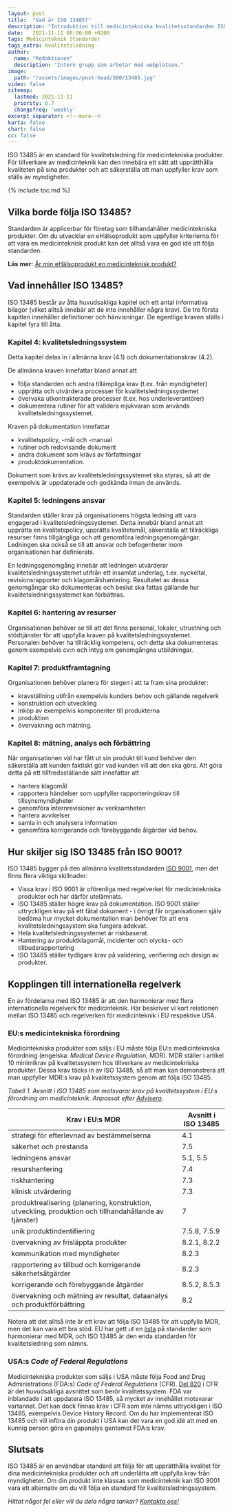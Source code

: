 ```yaml
---
layout: post
title:  "Vad är ISO 13485?"
description: "Introduktion till medicintekniska kvalitetsstandarden ISO 13485"
date:   2021-11-11 08:00:00 +0200
tags: Medicinteknik Standarder
tags_extra: kvalitetsledning
author:
  name: "Redaktionen"
  description: "Intern grupp som arbetar med webplatsen."
image:
  path: "/assets/images/post-head/500/13485.jpg"
video: false
sitemap:
  lastmod: 2021-11-11
  priority: 0.7
  changefreq: 'weekly'
excerpt_separator: <!--more-->
karta: false
chart: false
cc: false
---
```


ISO 13485 är en standard för kvalitetsledning för medicintekniska produkter. För tillverkare av medicinteknik kan den innebära ett sätt att upprätthålla kvaliteten på sina produkter och att säkerställa att man uppfyller krav som ställs av myndigheter.

<!--more-->

{% include toc.md %}

## Vilka borde följa ISO 13485?
Standarden är applicerbar för företag som tillhandahåller medicintekniska produkter. Om du utvecklar en eHälsoprodukt som uppfyller kriterierna för att vara en medicinteknisk produkt kan det alltså vara en god idé att följa standarden.

**Läs mer:** [Är min eHälsoprodukt en medicinteknisk produkt?](/2021/08/20/medicinteknik.html)
## Vad innehåller ISO 13485?
ISO 13485 består av åtta huvudsakliga kapitel och ett antal informativa bilagor (vilket alltså innebär att de inte innehåller några krav). De tre första kapitlen innehåller definitioner och hänvisningar. De egentliga kraven ställs i kapitel fyra till åtta.
### Kapitel 4: kvalitetsledningssystem
Detta kapitel delas in i allmänna krav (4.1) och dokumentationskrav (4.2).

De allmänna kraven innefattar bland annat att

* följa standarden och andra tillämpliga krav (t.ex. från myndigheter)
* upprätta och utvärdera processer för kvalitetsledningssystemet
* övervaka utkontrakterade processer (t.ex. hos underleverantörer)
* dokumentera rutiner för att validera mjukvaran som används kvalitetsledningssystemet.

Kraven på dokumentation innefattar

* kvalitetspolicy, -mål och -manual
* rutiner och redovisande dokument
* andra dokument som krävs av författningar
* produktdokumentation.

Dokument som krävs av kvalitetsledningssystemet ska styras, så att de exempelvis är uppdaterade och godkända innan de används.
### Kapitel 5: ledningens ansvar
Standarden ställer krav på organisationens högsta ledning att vara engagerad i kvalitetsledningssystemet. Detta innebär bland annat att upprätta en kvalitetspolicy, upprätta kvalitetsmål, säkerställa att tillräckliga resurser finns tillgängliga och att genomföra ledningsgenomgångar. Ledningen ska också se till att ansvar och befogenheter inom organisationen har definierats.

En ledningsgenomgång innebär att ledningen utvärderar kvalitetsledningssystemet utifrån ett insamlat underlag, t.ex. nyckeltal, revisionsrapporter och klagomålshantering. Resultatet av dessa genomgångar ska dokumenteras och beslut ska fattas gällande hur kvalitetsledningssystemet kan förbättras.
### Kapitel 6: hantering av resurser
Organisationen behöver se till att det finns personal, lokaler, utrustning och stödtjänster för att uppfylla kraven på kvalitetsledningssystemet. Personalen behöver ha tillräcklig kompetens, och detta ska dokumenteras genom exempelvis cv:n och intyg om genomgångna utbildningar.
### Kapitel 7: produktframtagning
Organisationen behöver planera för stegen i att ta fram sina produkter:

* kravställning utifrån exempelvis kunders behov och gällande regelverk
* konstruktion och utveckling
* inköp av exempelvis komponenter till produkterna
* produktion
* övervakning och mätning.

### Kapitel 8: mätning, analys och förbättring
När organisationen väl har fått ut sin produkt till kund behöver den säkerställa att kunden faktiskt gör vad kunden vill att den ska göra. Att göra detta på ett tillfredsställande sätt innefattar att

* hantera klagomål
* rapportera händelser som uppfyller rapporteringskrav till tillsynsmyndigheter
* genomföra internrevisioner av verksamheten
* hantera avvikelser
* samla in och analysera information
* genomföra korrigerande och förebyggande åtgärder vid behov.

## Hur skiljer sig ISO 13485 från ISO 9001?
ISO 13485 bygger på den allmänna kvalitetsstandarden [ISO 9001](/2021/10/28/iso-9001.html), men det finns flera viktiga skillnader:

* Vissa krav i ISO 9001 är oförenliga med regelverket för medicintekniska produkter och har därför utelämnats.
* ISO 13485 ställer högre krav på dokumentation. ISO 9001 ställer uttryckligen krav på ett fåtal dokument - i övrigt får organisationen själv bedöma hur mycket dokumentation man behöver för att ens kvalitetsledningssystem ska fungera adekvat.
* Hela kvalitetsledningssystemet är riskbaserat.
* Hantering av produktklagomål, incidenter och olycks- och tillbudsrapportering
* ISO 13485 ställer tydligare krav på validering, verifiering och design av produkter.

## Kopplingen till internationella regelverk
En av fördelarna med ISO 13485 är att den harmonierar med flera internationella regelverk för medicinteknik. Här beskriver vi kort relationen mellan ISO 13485 och regelverken för medicinteknik i EU respektive USA.
### EU:s medicintekniska förordning
Medicintekniska produkter som säljs i EU måste följa EU:s medicintekniska förordning (engelska: _Medical Device Regulation_, MDR). MDR ställer i artikel 10 minimikrav på kvalitetssystem hos tillverkare av medicintekniska produkter. Dessa krav täcks in av ISO 13485, så att man kan demonstrera att man uppfyller MDR:s krav på kvalitetssystem genom att följa ISO 13485.

_Tabell 1. Avsnitt i ISO 13485 som motsvarar krav på kvalitetssystem i EU:s förordning om medicinteknik. Anpassat efter [Advisera](https://advisera.com/13485academy/blog/2020/03/09/how-can-iso-13485-help-with-mdr-compliance/)._

| Krav i EU:s MDR|Avsnitt i ISO 13485|
| ------------- |-------------|
|strategi för efterlevnad av bestämmelserna|4.1|
|säkerhet och prestanda|7.5|
|ledningens ansvar|5.1, 5.5|
|resurshantering|7.4|
|riskhantering|7.3|
|klinisk utvärdering|7.3|
|produktrealisering (planering, konstruktion, utveckling, produktion och tillhandahållande av tjänster)|7|
|unik produktindentifiering|7.5.8, 7.5.9|
|övervakning av frisläppta produkter|8.2.1, 8.2.2|
|kommunikation med myndigheter|8.2.3|
|rapportering av tillbud och korrigerande säkerhetsåtgärder|8.2.3|
|korrigerande och förebyggande åtgärder|8.5.2, 8.5.3|
|övervakning och mätning av resultat, dataanalys och produktförbättring|8.2|

Notera att det alltså inte är ett krav att följa ISO 13485 för att uppfylla MDR, men det kan vara ett bra stöd. EU har gett ut en [lista](https://ec.europa.eu/growth/single-market/european-standards/harmonised-standards/medical-devices_en) på standarder som harmonierar med MDR, och ISO 13485 är den enda standarden för kvalitetsledning som nämns.
### USA:s _Code of Federal Regulations_
Medicintekniska produkter som säljs i USA måste följa Food and Drug Administrations (FDA:s) _Code of Federal Regulations_ (CFR). [Del 820](https://www.accessdata.fda.gov/scripts/cdrh/cfdocs/cfcfr/CFRSearch.cfm?CFRPart=820) i CFR är det huvudsakliga avsnittet som berör kvalitetssystem. FDA var inblandade i att uppdatera ISO 13485, så mycket av innehållet motsvarar vartannat. Det kan dock finnas krav i CFR som inte nämns uttryckligen i ISO 13485, exempelvis Device History Record. Om du har implementerat ISO 13485 och vill införa din produkt i USA kan det vara en god idé att med en kunnig person göra en gapanalys gentemot FDA:s krav.
## Slutsats
ISO 13485 är en användbar standard att följa för att upprätthålla kvalitet för dina medicintekniska produkter och att underlätta att uppfylla krav från myndigheter. Om din produkt inte klassas som medicinteknik kan ISO 9001 vara ett alternativ om du vill följa en standard för kvalitetsledningssystem.


_Hittat något fel eller vill du dela några tankar? [Kontakta oss!](/index.html#form-message)_